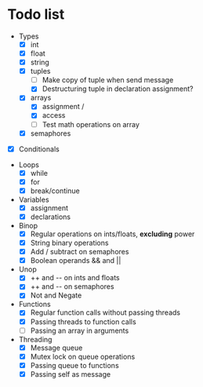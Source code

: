 # Todo list

- Types
  - [x] int
  - [x] float
  - [x] string
  - [x] tuples
    - [ ] Make copy of tuple when send message
    - [x] Destructuring tuple in declaration assignment?
  - [x] arrays
    - [x] assignment /
    - [x] access
    - [ ] Test math operations on array
  - [x] semaphores

- [x] Conditionals

- Loops
  - [x] while
  - [x] for
  - [x] break/continue

- Variables
  - [x] assignment
  - [x] declarations

- Binop
  - [x] Regular operations on ints/floats, **excluding** power
  - [x] String binary operations
  - [x] Add / subtract on semaphores
  - [x] Boolean operands && and ||

- Unop
  - [x] ++ and -- on ints and floats
  - [x] ++ and -- on semaphores
  - [x] Not and Negate

- Functions
  - [X] Regular function calls without passing threads
  - [x] Passing threads to function calls
  - [ ] Passing an array in arguments

- Threading
  - [x] Message queue
  - [x] Mutex lock on queue operations
  - [x] Passing queue to functions
  - [x] Passing self as message

<!-- - [x] Variable Declaration
  - [ ] Blocks/Scopes
- [ ] Assigning variables
- [ ] Function declarations
- [ ] Loops & conditionals
- [ ] Equality comparison on tuple / thread / array
- [ ] Fix compiler errors on the binops
- [ ] Power operations on ints and floats
- [ ] Multi-thread
  - [ ] Mutex
  - [ ] Some kind of global data structure to facilitate message passing
  - [ ] Semaphores (we have those in C++)
    - [ ] Restrict access so that its atomic
 -->
